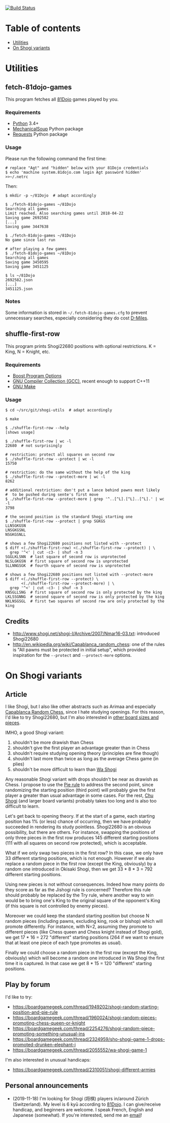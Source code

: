 [![Build Status](https://travis-ci.org/agt-the-walker/shogi-utils.svg?branch=master)](https://travis-ci.org/agt-the-walker/shogi-utils)


# Table of contents

* [Utilities](#utilities)
* [On Shogi variants](#on-shogi-variants)


# Utilities


## fetch-81dojo-games

This program fetches all [81Dojo](https://81dojo.com/) games played by you.


### Requirements

* [Python](https://www.python.org/) 3.4+
* [MechanicalSoup](https://pypi.org/project/MechanicalSoup/) Python package
* [Requests](https://pypi.org/project/requests/) Python package


### Usage

Please run the following command the first time:

    # replace "Agt" and "hidden" below with your 81Dojo credentials
    $ echo 'machine system.81dojo.com login Agt password hidden' >>~/.netrc

Then:

    $ mkdir -p ~/81Dojo  # adapt accordingly

    $ ./fetch-81dojo-games ~/81Dojo
    Searching all games
    Limit reached. Also searching games until 2018-04-22
    Saving game 2692582
    [...]
    Saving game 3447638

    $ ./fetch-81dojo-games ~/81Dojo
    No game since last run

    # after playing a few games
    $ ./fetch-81dojo-games ~/81Dojo
    Searching all games
    Saving game 3450595
    Saving game 3451125

    $ ls ~/81Dojo
    2692582.json
    [...]
    3451125.json


### Notes

Some information is stored in `~/.fetch-81dojo-games.cfg` to prevent
unnecessary searches, especially considering they do cost
[D-Miles](https://81dojo.com/documents/81Dojo_Mileage).


## shuffle-first-row

This program prints Shogi22680 positions with optional restrictions. K = King,
N = Knight, etc.


### Requirements

* [Boost Program Options](http://www.boost.org/doc/libs/1_57_0/doc/html/program_options.html)
* [GNU Compiler Collection (GCC)](http://www.gnu.org/software/gcc/), recent 
  enough to support C++11
* [GNU Make](http://www.gnu.org/software/make/)


### Usage

    $ cd ~/src/git/shogi-utils  # adapt accordingly

    $ make

    $ ./shuffle-first-row --help
    [shows usage]

    $ ./shuffle-first-row | wc -l
    22680  # not surprisingly

    # restriction: protect all squares on second row
    $ ./shuffle-first-row --protect | wc -l
    15750

    # restriction: do the same without the help of the king
    $ ./shuffle-first-row --protect-more | wc -l
    8262

    # additional restriction: don't put a lance behind pawns most likely
    #  to be pushed during sente's first move
    $ ./shuffle-first-row --protect-more | grep '^..[^L].[^L]..[^L].' | wc -l
    3798

    # the second position is the standard Shogi starting one
    $ ./shuffle-first-row --protect | grep SGKGS
    LLNSGKGSN
    LNSGKGSNL
    NSGKGSNLL

    # shows a few Shogi22680 positions not listed with --protect
    $ diff <(./shuffle-first-row) <(./shuffle-first-row --protect) | \
      grep '^<' | cut -c3- | shuf -n 3
    SGGLKLSNN  # last square of second row is unprotected
    NLSLGKGSN  # first square of second row is unprotected
    SLLNNGSGK  # fourth square of second row is unprotected

    # shows a few Shogi22680 positions not listed with --protect-more
    $ diff <(./shuffle-first-row --protect) \
           <(./shuffle-first-row --protect-more) | \
      grep '^<' | cut -c3- | shuf -n 3
    KNSGLLSNG  # first square of second row is only protected by the king
    LKLSSGNNG  # second square of second row is only protected by the king
    NKLNSGSGL  # first two squares of second row are only protected by the king


## Credits

* http://www.shogi.net/shogi-l/Archive/2007/Nmar16-03.txt: introduced
  Shogi22680
* http://en.wikipedia.org/wiki/Capablanca_random_chess: one of the rules is
  "All pawns must be protected in initial setup", which provided inspiration
  for the `--protect` and `--protect-more` options.


# On Shogi variants


## Article

I like Shogi, but I also like other abstracts such as Arimaa and especially
[Capablanca Random Chess](http://brainking.com/en/GameRules?tp=75), since I
hate studying openings. For this reason, I'd like to try Shogi22680, but I'm
also interested in [other board sizes and pieces](cheatsheet.md).

IMHO, a good Shogi variant:

1. shouldn't be more drawish than Chess
2. shouldn't give the first player an advantage greater than in Chess
3. shouldn't require studying opening theory (principles are fine though)
4. shouldn't last more than twice as long as the average Chess game (in plies)
5. shouldn't be more difficult to learn than
   [Wa Shogi](https://en.wikipedia.org/wiki/Wa_shogi)

Any reasonable Shogi variant with drops shouldn't be near as drawish as Chess.
I propose to use the [Pie rule](https://en.wikipedia.org/wiki/Pie_rule) to
address the second point, since randomizing the starting position (third point)
will probably give the first player a greater than usual advantage in some
cases. For the rest, [Chu Shogi](https://en.wikipedia.org/wiki/Chu_shogi) (and
larger board variants) probably takes too long and is also too difficult to
learn.

Let's get back to opening theory. If at the start of a game, each starting
position has 1% (or less) chance of occurring, then we have probably succeeded
in rendering its study pointless. Shogi22680 is an obvious possibility, but
there are others. For instance, swapping the positions of only three pieces in
the first row produces 145 different starting positions (111 with all squares
on second row protected), which is acceptable.

What if we only swap two pieces in the first row? In this case, we only have 33
different starting positions, which is not enough. However if we also replace a
random piece in the first row (except the King, obviously) by a random
one introduced in Okisaki Shogi, then we get 33 * 8 * 3 = 792 different
starting positions.

Using new pieces is not without consequences. Indeed how many points do they
score as far as the Jishogi rule is concerned? Therefore this rule should
probably be replaced by the Try rule, where another way to win would be to
bring one's King to the original square of the opponent's King (if this square
is not controlled by enemy pieces).

Moreover we could keep the standard starting position but choose N random
pieces (including pawns, excluding king, rook or bishop) which will promote
differently. For instance, with N=2, assuming they promote to different pieces
(like Chess queen and Chess knight instead of Shogi gold), we get 17 * 16 = 272
"different" starting positions (264 if we want to ensure that at least one
piece of each type promotes as usual).

Finally we could choose a random piece in the first row (except the King,
obviously) which will become a random one introduced in Wa Shogi the first time
it is captured. In that case we get 8 * 15 = 120 "different" starting positions.

## Play by forum

I'd like to try:
* https://boardgamegeek.com/thread/1949202/shogi-random-starting-position-and-pie-rule
* https://boardgamegeek.com/thread/1960024/shogi-random-pieces-promoting-chess-queen-or-knight
* https://boardgamegeek.com/thread/2254276/shogi-random-piece-promoting-something-unusual-ins
* https://boardgamegeek.com/thread/2324959/sho-shogi-game-1-drops-promoted-drunken-elephant-i
* https://boardgamegeek.com/thread/2055552/wa-shogi-game-1

I'm also interested in unusual handicaps:
* https://boardgamegeek.com/thread/2310051/shogi-different-armies

## Personal announcements

* (2019-11-18) I'm looking for Shogi (将棋) players in/around Zürich
(Switzerland). My level is 6 kyū according to
[81Dojo](https://81dojo.com/en/). I can give/receive handicap, and beginners
are welcome. I speak French, English and Japanese (somewhat). If you're
interested, send me an
[email](mailto:boardgamegeek-user@MY\_GITHUB\_USERNAME.net)!
